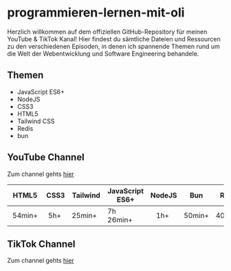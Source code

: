# programmieren-lernen-mit-oli

Herzlich willkommen auf dem offiziellen GitHub-Repository für meinen YouTube & TikTok Kanal! Hier findest du sämtliche Dateien und Ressourcen zu den verschiedenen Episoden, in denen ich spannende Themen rund um die Welt der Webentwicklung und Software Engineering behandele.

## Themen

-   JavaScript ES6+
-   NodeJS
-   CSS3
-   HTML5
-   Tailwind CSS
-   Redis
-   bun

## YouTube Channel

Zum channel gehts [hier](https://www.youtube.com/@oliverjessner)

| HTML5    | CSS3 | Tailwind | JavaScript ES6+ | NodeJS  | Bun    | Redis   |
| -------- | ---- | -------- | --------------- | ------- | ------ | ------- |
|  54min+  |  5h+ | 25min+   | 7h 26min+       |    1h+  | 50min+ | 40min+  |

## TikTok Channel

Zum channel gehts [hier](https://www.tiktok.com/@oliverjessner)
